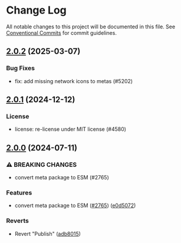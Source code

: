 # Change Log

All notable changes to this project will be documented in this file.
See [Conventional Commits](https://conventionalcommits.org) for commit guidelines.

## [2.0.2](https://github.com/ExodusMovement/assets/compare/@exodus/bitcoinregtest-meta@2.0.1...@exodus/bitcoinregtest-meta@2.0.2) (2025-03-07)


### Bug Fixes


* fix: add missing network icons to metas (#5202)



## [2.0.1](https://github.com/ExodusMovement/assets/compare/@exodus/bitcoinregtest-meta@2.0.0...@exodus/bitcoinregtest-meta@2.0.1) (2024-12-12)


### License


* license: re-license under MIT license (#4580)



## [2.0.0](https://github.com/ExodusMovement/assets/compare/@exodus/bitcoinregtest-meta@1.0.1...@exodus/bitcoinregtest-meta@2.0.0) (2024-07-11)


### ⚠ BREAKING CHANGES

* convert meta package to ESM (#2765)

### Features

* convert meta package to ESM ([#2765](https://github.com/ExodusMovement/assets/issues/2765)) ([e0d5072](https://github.com/ExodusMovement/assets/commit/e0d5072e1f79bf3770c88333638a7499046544de))


### Reverts

* Revert "Publish" ([adb8015](https://github.com/ExodusMovement/assets/commit/adb8015efd51a4fa36ad0c86c28cb2d94c52a578))
